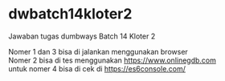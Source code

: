 # dwbatch14kloter2
Jawaban tugas dumbways Batch 14 Kloter 2

Nomer 1 dan 3 bisa di jalankan menggunakan browser <br>
Nomer 2 bisa di tes menggunakan https://www.onlinegdb.com  
untuk nomer 4 bisa di cek di https://es6console.com/
